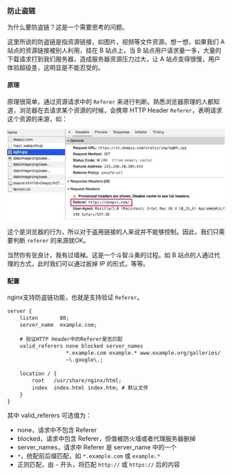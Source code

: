### 防止盗链

为什么要防盗链？这是一个需要思考的问题。

这里所说的防盗链是指资源链接，如图片，视频等文件资源。想一想，如果我们 A 站点的资源链接被别人利用，挂在 B 站点上，当 B 站点用户请求量一多，大量的下载请求打到我们服务器，造成服务器资源压力过大，让 A 站点变得很慢，用户体验超级差，这明显是不能忍受的。

#### 原理

原理很简单，通过资源请求中的 `Referer` 来进行判断。熟悉浏览器原理的人都知道，浏览器在去请求某个资源的时候，会携带 HTTP Header `Referer`，表明请求这个资源的来源，如：

![browser-referer](../asserts/browser-referer.jpg)

这个是浏览器的行为，所以对于盗用链接的人来说并不能够控制。因此，我们只需要判断 `referer` 的来源就OK。

当然你有张良计，我有过墙梯。这是一个斗智斗勇的过程。如 B 站点的人通过代理的方式，此时我们可以通过扳掉 IP 的形式，等等。

#### 配置

nginx支持防盗链功能，也就是支持验证 `Referer`。

```
server {
    listen       80;
    server_name  example.com;

    # 验证HTTP Header中的Referer是否匹配
    valid_referers none blocked server_names
                   *.example.com example.* www.example.org/galleries/
                   ~\.google\.;

    location / {
        root   /usr/share/nginx/html;
        index  index.html index.htm; # 默认文件
    }
}
```

其中 valid_referers 可选值为：

* none，请求中不包含 Referer
* blocked，请求中包含 Referer，但值被防火墙或者代理服务器删掉
* server_names，请求中 Referer 是 server_name 中的一个
* `*`，统配前后缀匹配，如 `*.example.com` 或 `example.*`
* 正则匹配，由 `~` 开头，将匹配 `http://` 或 `https://` 后的内容